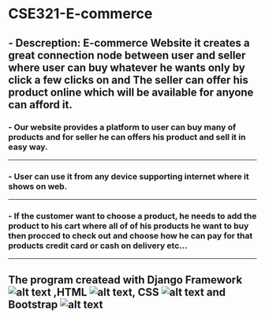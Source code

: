 # CSE321-E-commerce
  ## - Descreption: E-commerce Website it creates a great connection node between user and seller where user can buy whatever he wants only by click a few clicks on and The               seller can offer his product online which will be available for anyone can afford it.
  
  ### - Our website provides a platform to user can buy many of products and for seller he can offers his product and sell it in easy way.
 ------
  ### - User can use it from any device supporting internet where it shows on web.
  ------
  ### - If the customer want to choose a product, he needs to add the product to his cart where all of of his products he want to buy then procced to check out and choose how he           can pay for that products credit card or cash on delivery etc...
  ------
  
  ## The program createad with Django Framework ![alt text](https://img.shields.io/pypi/djversions/djangorestframework?style=flat-square "Logo Title Text 1") ,HTML ![alt text]( https://img.shields.io/badge/HTML-5-blue "Logo Title Text 2"), CSS ![alt text]( https://img.shields.io/badge/CSS-3-blue "Logo Title Text 3") and Bootstrap ![alt text]( https://img.shields.io/badge/Bootstrap-5-blue "Logo Title Text 4")
  
 
  
